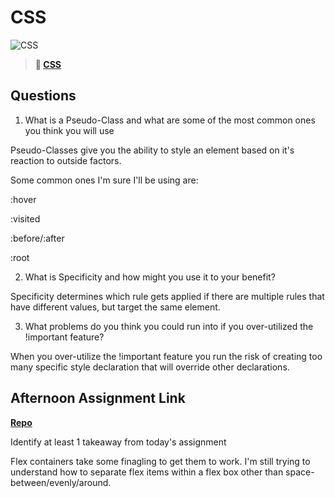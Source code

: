 # CSS

![CSS](https://bcw.blob.core.windows.net/public/cssUnit/1411879719053976)

> **📖 [CSS](https://codeworksacademy.com/fs-student-guide/resources/wk1/03-CSS)**

## Questions

1. What is a Pseudo-Class and what are some of the most common ones you think you will use

Pseudo-Classes give you the ability to style an element based on it's reaction to outside factors.

Some common ones I'm sure I'll be using are:

:hover

:visited

:before/:after

:root


2. What is Specificity and how might you use it to your benefit?

Specificity determines which rule gets applied if there are multiple rules that have different values, but target the same element.

3. What problems do you think you could run into if you over-utilized the !important feature?

When you over-utilize the !important feature you run the risk of creating too many specific style declaration that will override other declarations.

## Afternoon Assignment Link

**[Repo](https://github.com/Max-Ball/<ASSIGNMENT_REPO>)**

Identify at least 1 takeaway from today's assignment

Flex containers take some finagling to get them to work. I'm still trying to understand how to separate flex items within a flex box other than space-between/evenly/around.
